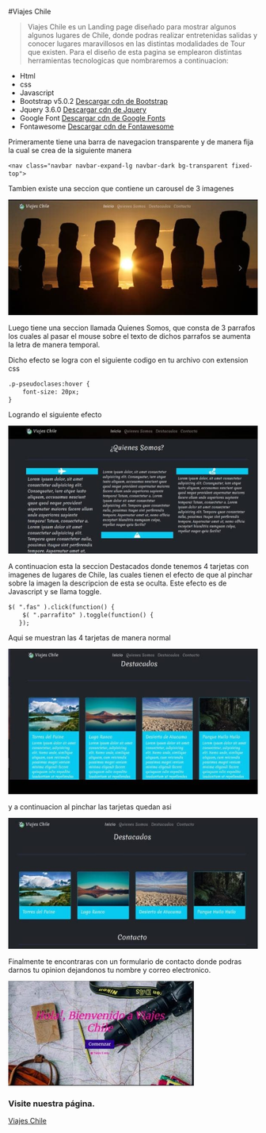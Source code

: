 #Viajes Chile

> Viajes Chile es un Landing page diseñado para mostrar algunos algunos lugares de Chile, donde podras realizar entretenidas salidas y conocer lugares maravillosos en las distintas modalidades de Tour que existen.
Para el diseño de esta pagina se emplearon distintas herramientas tecnologicas que nombraremos a continuacion:

* Html
* css
* Javascript
* Bootstrap v5.0.2
[Descargar cdn de Bootstrap](https://getbootstrap.com/)
* Jquery 3.6.0
[Descargar cdn de Jquery](https://jquery.com/)
* Google Font
[Descargar cdn de Google Fonts](https://fonts.google.com/)
* Fontawesome 
[Descargar cdn de Fontawesome](https://fontawesome.com/)

Primeramente tiene una barra de navegacion transparente y de manera fija la cual se crea de la siguiente manera

```
<nav class="navbar navbar-expand-lg navbar-dark bg-transparent fixed-top">
```

Tambien existe una seccion que contiene un carousel de 3 imagenes


![imagen](/assets/img/carrusel.jpg)

Luego tiene una seccion llamada Quienes Somos, que consta de 3 parrafos los cuales al pasar el mouse sobre el texto de dichos parrafos se aumenta la letra de manera temporal.

Dicho efecto se logra con el siguiente codigo en tu archivo con extension css

```
.p-pseudoclases:hover {
    font-size: 20px;
}
```
Logrando el siguiente efecto

![imagen](/assets/img/parrafos.jpg)

A continuacion esta la seccion Destacados donde tenemos 4 tarjetas con imagenes de lugares de Chile, las cuales tienen el efecto de que al pinchar sobre la imagen la descripcion de esta se oculta. Este efecto es de Javascript y se llama toggle.

```
$( ".fas" ).click(function() {
    $( ".parrafito" ).toggle(function() {
   });
 ```

 Aqui se muestran las 4 tarjetas de manera normal

 ![imagen](/assets/img/sintaggle.jpg)

 y a continuacion al pinchar las tarjetas quedan asi

 ![imagen](/assets/img/contoggle.jpg)

 Finalmente te encontraras con un formulario de contacto donde podras darnos tu opinion dejandonos tu nombre y correo electronico.

 ![imagen](/assets/img/formulario.jpg)

 ### Visite nuestra página.

 [Viajes Chile](https://viajeschile.netlify.app/)
  